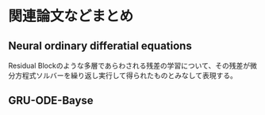 
# 関連論文などまとめ

## Neural ordinary differatial equations
Residual Blockのような多層であらわされる残差の学習について、その残差が微分方程式ソルバーを繰り返し実行して得られたものとみなして表現する。

## GRU-ODE-Bayse

